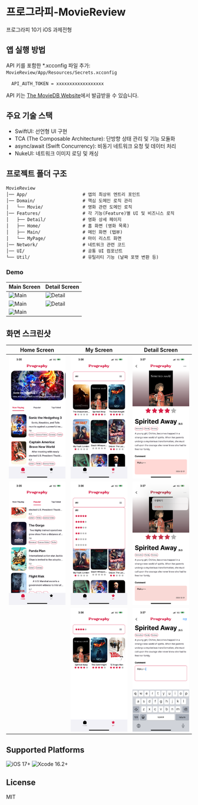 #  프로그라피-MovieReview

프로그라피 10기 iOS 과제전형 

## 앱 실행 방법

API 키를 포함한 *.xcconfig 파일 추가:  
`MovieReview/App/Resources/Secrets.xcconfig`
```
  API_AUTH_TOKEN = xxxxxxxxxxxxxxxxxx
```
API 키는 [The MovieDB Website](https://developer.themoviedb.org/docs/getting-started)에서 발급받을 수 있습니다.

## 주요 기술 스택

- SwiftUI: 선언형 UI 구현
- TCA (The Composable Architecture): 단방향 상태 관리 및 기능 모듈화
- async/await (Swift Concurrency): 비동기 네트워크 요청 및 데이터 처리
- NukeUI: 네트워크 이미지 로딩 및 캐싱

## 프로젝트 폴더 구조

```plaintext
MovieReview
│── App/                     # 앱의 최상위 엔트리 포인트
│── Domain/                  # 핵심 도메인 로직 관리
│   └── Movie/               # 영화 관련 도메인 로직
│── Features/                # 각 기능(Feature)별 UI 및 비즈니스 로직
│   ├── Detail/              # 영화 상세 페이지
│   ├── Home/                # 홈 화면 (영화 목록)
│   ├── Main/                # 메인 화면 (탭뷰)
│   └── MyPage/              # 마이 리스트 화면
│── Network/                 # 네트워크 관련 코드
│── UI/                      # 공통 UI 컴포넌트
└── Util/                    # 유틸리티 기능 (날짜 포맷 변환 등)
```
### Demo

| Main Screen | Detail Screen |
|-----------|-----------|
| ![Main](Images/start-seeDetail.gif) | ![Detail](Images/tabChange-filter.gif) |
| ![Main](Images/carousel.gif) | ![Detail](detailEdit-delete.gif) |
| ![Main](Images/infiniteScroll.gif) | |

## 화면 스크린샷

| Home Screen | My Screen | Detail Screen |
|------------|---------------|----------------|
| ![Home](Images/main.PNG) | ![My](Images/mypage.PNG) | ![Detail](Images/detail-saved.PNG) |
| ![Home](Images/main-list.PNG) | ![My](Images/mypage-dropdown.PNG) | ![Detail](Images/detail-menu.PNG) |
|  | ![My](Images/mypage-filtered.PNG) | ![Detail](Images/detail-edit.PNG) |

## Supported Platforms

![iOS 17+](https://img.shields.io/badge/iOS-17%2B-blue)
![Xcode 16.2+](https://img.shields.io/badge/Xcode-16.2%2B-blue)

## License

MIT
